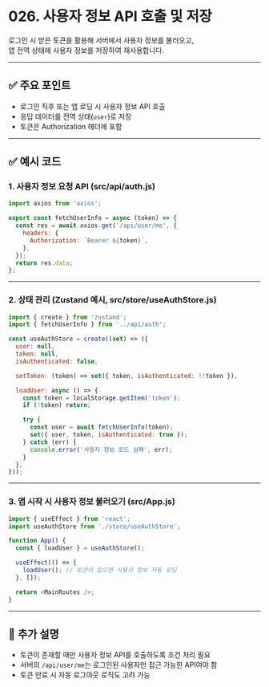 # 026. 사용자 정보 API 호출 및 저장

로그인 시 받은 토큰을 활용해 서버에서 사용자 정보를 불러오고,  
앱 전역 상태에 사용자 정보를 저장하여 재사용합니다.

---

## ✅ 주요 포인트
- 로그인 직후 또는 앱 로딩 시 사용자 정보 API 호출
- 응답 데이터를 전역 상태(`user`)로 저장
- 토큰은 Authorization 헤더에 포함

---

## ✅ 예시 코드

### 1. 사용자 정보 요청 API (src/api/auth.js)

```js
import axios from 'axios';

export const fetchUserInfo = async (token) => {
  const res = await axios.get('/api/user/me', {
    headers: {
      Authorization: `Bearer ${token}`,
    },
  });
  return res.data;
};
```

---

### 2. 상태 관리 (Zustand 예시, src/store/useAuthStore.js)

```js
import { create } from 'zustand';
import { fetchUserInfo } from '../api/auth';

const useAuthStore = create((set) => ({
  user: null,
  token: null,
  isAuthenticated: false,

  setToken: (token) => set({ token, isAuthenticated: !!token }),

  loadUser: async () => {
    const token = localStorage.getItem('token');
    if (!token) return;

    try {
      const user = await fetchUserInfo(token);
      set({ user, token, isAuthenticated: true });
    } catch (err) {
      console.error('사용자 정보 로드 실패', err);
    }
  },
}));
```

---

### 3. 앱 시작 시 사용자 정보 불러오기 (src/App.js)

```js
import { useEffect } from 'react';
import useAuthStore from './store/useAuthStore';

function App() {
  const { loadUser } = useAuthStore();

  useEffect(() => {
    loadUser(); // 토큰이 있으면 사용자 정보 자동 로딩
  }, []);

  return <MainRoutes />;
}
```

---

## 📝 추가 설명
- 토큰이 존재할 때만 사용자 정보 API를 호출하도록 조건 처리 필요
- 서버의 `/api/user/me`는 로그인된 사용자만 접근 가능한 API여야 함
- 토큰 만료 시 자동 로그아웃 로직도 고려 가능

